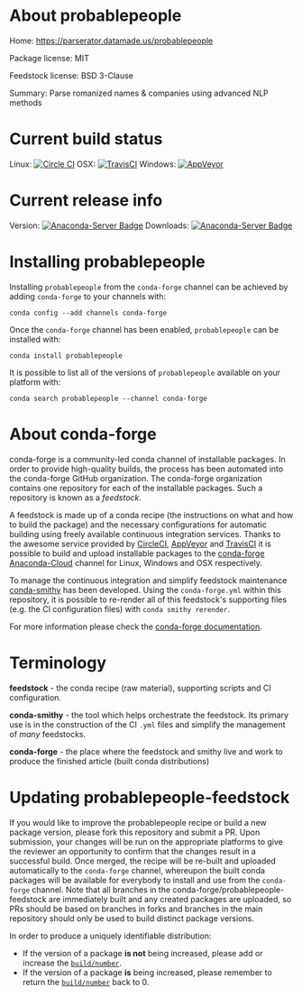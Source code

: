 About probablepeople
====================

Home: https://parserator.datamade.us/probablepeople

Package license: MIT

Feedstock license: BSD 3-Clause

Summary: Parse romanized names & companies using advanced NLP methods



Current build status
====================

Linux: [![Circle CI](https://circleci.com/gh/conda-forge/probablepeople-feedstock.svg?style=shield)](https://circleci.com/gh/conda-forge/probablepeople-feedstock)
OSX: [![TravisCI](https://travis-ci.org/conda-forge/probablepeople-feedstock.svg?branch=master)](https://travis-ci.org/conda-forge/probablepeople-feedstock)
Windows: [![AppVeyor](https://ci.appveyor.com/api/projects/status/github/conda-forge/probablepeople-feedstock?svg=True)](https://ci.appveyor.com/project/conda-forge/probablepeople-feedstock/branch/master)

Current release info
====================
Version: [![Anaconda-Server Badge](https://anaconda.org/conda-forge/probablepeople/badges/version.svg)](https://anaconda.org/conda-forge/probablepeople)
Downloads: [![Anaconda-Server Badge](https://anaconda.org/conda-forge/probablepeople/badges/downloads.svg)](https://anaconda.org/conda-forge/probablepeople)

Installing probablepeople
=========================

Installing `probablepeople` from the `conda-forge` channel can be achieved by adding `conda-forge` to your channels with:

```
conda config --add channels conda-forge
```

Once the `conda-forge` channel has been enabled, `probablepeople` can be installed with:

```
conda install probablepeople
```

It is possible to list all of the versions of `probablepeople` available on your platform with:

```
conda search probablepeople --channel conda-forge
```


About conda-forge
=================

conda-forge is a community-led conda channel of installable packages.
In order to provide high-quality builds, the process has been automated into the
conda-forge GitHub organization. The conda-forge organization contains one repository
for each of the installable packages. Such a repository is known as a *feedstock*.

A feedstock is made up of a conda recipe (the instructions on what and how to build
the package) and the necessary configurations for automatic building using freely
available continuous integration services. Thanks to the awesome service provided by
[CircleCI](https://circleci.com/), [AppVeyor](http://www.appveyor.com/)
and [TravisCI](https://travis-ci.org/) it is possible to build and upload installable
packages to the [conda-forge](https://anaconda.org/conda-forge)
[Anaconda-Cloud](http://docs.anaconda.org/) channel for Linux, Windows and OSX respectively.

To manage the continuous integration and simplify feedstock maintenance
[conda-smithy](http://github.com/conda-forge/conda-smithy) has been developed.
Using the ``conda-forge.yml`` within this repository, it is possible to re-render all of
this feedstock's supporting files (e.g. the CI configuration files) with ``conda smithy rerender``.

For more information please check the [conda-forge documentation](https://conda-forge.org/docs/).

Terminology
===========

**feedstock** - the conda recipe (raw material), supporting scripts and CI configuration.

**conda-smithy** - the tool which helps orchestrate the feedstock.
                   Its primary use is in the construction of the CI ``.yml`` files
                   and simplify the management of *many* feedstocks.

**conda-forge** - the place where the feedstock and smithy live and work to
                  produce the finished article (built conda distributions)


Updating probablepeople-feedstock
=================================

If you would like to improve the probablepeople recipe or build a new
package version, please fork this repository and submit a PR. Upon submission,
your changes will be run on the appropriate platforms to give the reviewer an
opportunity to confirm that the changes result in a successful build. Once
merged, the recipe will be re-built and uploaded automatically to the
`conda-forge` channel, whereupon the built conda packages will be available for
everybody to install and use from the `conda-forge` channel.
Note that all branches in the conda-forge/probablepeople-feedstock are
immediately built and any created packages are uploaded, so PRs should be based
on branches in forks and branches in the main repository should only be used to
build distinct package versions.

In order to produce a uniquely identifiable distribution:
 * If the version of a package **is not** being increased, please add or increase
   the [``build/number``](http://conda.pydata.org/docs/building/meta-yaml.html#build-number-and-string).
 * If the version of a package **is** being increased, please remember to return
   the [``build/number``](http://conda.pydata.org/docs/building/meta-yaml.html#build-number-and-string)
   back to 0.